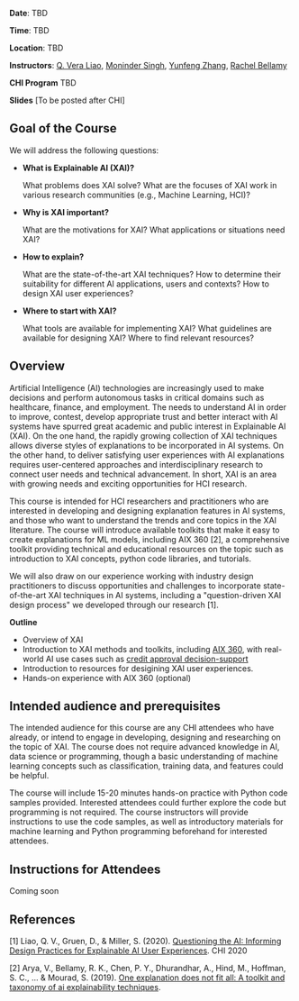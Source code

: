 **Date**: TBD

**Time**: TBD

**Location**: TBD

**Instructors**: <a href="http://qveraliao.com">Q. Vera Liao</a>, <a href="https://researcher.watson.ibm.com/researcher/view.php?person=us-moninder">Moninder Singh</a>, <a href="https://researcher.watson.ibm.com/researcher/view.php?person=us-zhangyun">Yunfeng Zhang</a>, <a href="https://researcher.watson.ibm.com/researcher/view.php?person=us-rachel">Rachel Bellamy</a>

**CHI Program** TBD

**Slides** [To be posted after CHI]



## Goal of the Course

We will address the following questions:

- **What is Explainable AI (XAI)?**

    What problems does XAI solve? What are the focuses of XAI work in various research communities (e.g., Machine Learning, HCI)? 

- **Why is XAI important?**

    What are the motivations for XAI? What applications or situations need XAI?

- **How to explain?**

    What are the state-of-the-art XAI techniques? How to determine their suitability for different AI applications, users and contexts? How to design XAI user experiences?

- **Where to start with XAI?**
 
    What tools are available for implementing XAI? What guidelines are available for designing XAI? Where to find relevant resources?
    

    
    
## Overview

Artificial Intelligence (AI) technologies are increasingly used to make decisions and perform autonomous tasks in critical domains such as healthcare, finance, and employment. The needs to understand AI in order to improve, contest, develop appropriate trust and better interact with AI systems have spurred great academic and public interest in Explainable AI (XAI). On the one hand, the rapidly growing collection of XAI techniques allows diverse styles of explanations to be incorporated in AI systems. On the other hand, to deliver satisfying user experiences with AI explanations requires user-centered approaches and interdisciplinary research to connect user needs and technical advancement. In short, XAI is an area with growing needs and exciting opportunities for HCI research. 

This course is intended for HCI researchers and practitioners who are interested in developing and designing explanation features in AI systems, and those who want to understand the trends and core topics in the XAI literature. The course will introduce available toolkits that make it easy to create explanations for ML models, including AIX 360 [2], a comprehensive toolkit providing technical and educational resources on the topic such as introduction to XAI concepts, python code libraries, and tutorials.

We will also draw on our experience working with industry design practitioners to discuss opportunities and challenges to incorporate state-of-the-art XAI techniques in AI systems, including a "question-driven XAI design process" we developed through our research [1].

**Outline**

- Overview of XAI
- Introduction to XAI methods and toolkits, including [AIX 360](http://aix360.mybluemix.net), with real-world AI use cases such as [credit approval decision-support](http://aix360.mybluemix.net/data)
- Introduction to resources for desigining XAI user experiences. 
- Hands-on experience with AIX 360 (optional)

## Intended audience and prerequisites

The intended audience for this course are any CHI attendees who have already, or intend to engage in developing, designing and researching on the topic of XAI. The course does not require advanced knowledge in AI, data science or programming, though a basic understanding of machine learning concepts such as classification, training data, and features could be helpful. 

The course will include 15-20 minutes hands-on practice with Python code samples provided. Interested attendees could further explore the code but programming is not required. The course instructors will provide instructions to use the code samples, as well as introductory materials for machine learning and Python programming beforehand for interested attendees.

## Instructions for Attendees

Coming soon



## References

[1] Liao, Q. V., Gruen, D., & Miller, S. (2020). <a href="https://arxiv.org/abs/2001.02478"> Questioning the AI: Informing Design Practices for Explainable AI User Experiences</a>. CHI 2020

[2] Arya, V., Bellamy, R. K., Chen, P. Y., Dhurandhar, A., Hind, M., Hoffman, S. C., ... & Mourad, S. (2019). <a href="https://arxiv.org/abs/1909.03012"> One explanation does not fit all: A toolkit and taxonomy of ai explainability techniques</a>. 
